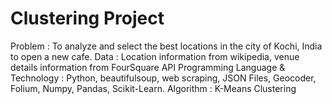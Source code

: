 # Clustering Project
Problem : To analyze and select the best locations in the city of Kochi, India to open a new cafe.
Data : Location information from wikipedia, venue details information from FourSquare API
Programming Language & Technology : Python, beautifulsoup, web scraping, JSON Files, Geocoder, Folium, Numpy, Pandas, Scikit-Learn.
Algorithm : K-Means Clustering
